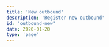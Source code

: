 ```yaml
---
title: 'New outbound'
description: 'Register new outbound'
id: "outbound-new"
date: 2020-01-20
type: 'page'
---
```

